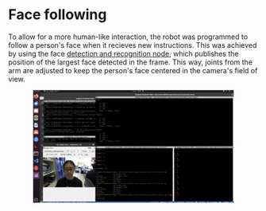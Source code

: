 # Face following

To allow for a more human-like interaction, the robot was programmed to follow a person's face when it recieves new instructions. This was achieved by using the face [detection and recognition node](../Computer%20Vision/Human%20Recognition/Face%20detection.md), which publishes the position of the largest face detected in the frame. This way, joints from the arm are adjusted to keep the person's face centered in the camera's field of view.

<p align="center">
<img src= "/docs/assets/home/HRI/FaceDet.png" alt= "Face following" width="80%" height="80%">
</p>
